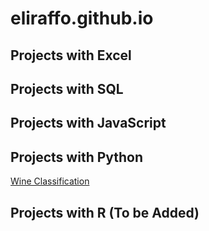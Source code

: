 # eliraffo.github.io

## Projects with Excel

## Projects with SQL

## Projects with JavaScript

## Projects with Python
[Wine Classification](eliraffo.github.io/WineClassification/README.md)

## Projects with R (To be Added)
